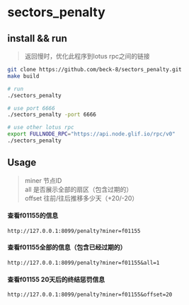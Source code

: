 # sectors_penalty

## install && run
> 返回慢时，优化此程序到lotus rpc之间的链接
```bash
git clone https://github.com/beck-8/sectors_penalty.git
make build

# run
./sectors_penalty

# use port 6666
./sectors_penalty -port 6666

# use other lotus rpc
export FULLNODE_RPC="https://api.node.glif.io/rpc/v0"
./sectors_penalty
```
## Usage
> miner 节点ID  
all 是否展示全部的扇区（包含过期的）  
offset 往前/往后推移多少天（+20/-20）  
#### 查看f01155的信息  
```
http://127.0.0.1:8099/penalty?miner=f01155
```
#### 查看f01155全部的信息（包含已经过期的）
```
http://127.0.0.1:8099/penalty?miner=f01155&all=1
```
#### 查看f01155 20天后的终结惩罚信息
```
http://127.0.0.1:8099/penalty?miner=f01155&offset=20
```

